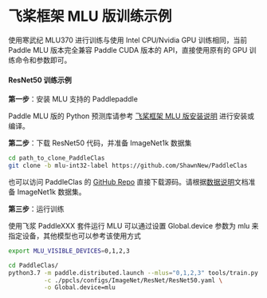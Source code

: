 # 飞桨框架 MLU 版训练示例

使用寒武纪 MLU370 进行训练与使用 Intel CPU/Nvidia GPU 训练相同，当前 Paddle MLU 版本完全兼容 Paddle CUDA 版本的 API，直接使用原有的 GPU 训练命令和参数即可。

#### ResNet50 训练示例

**第一步**：安装 MLU 支持的 Paddlepaddle

Paddle MLU 版的 Python 预测库请参考 [飞桨框架 MLU 版安装说明](./paddle_install_cn.html) 进行安装或编译。


**第二步**：下载 ResNet50 代码，并准备 ImageNet1k 数据集

```bash
cd path_to_clone_PaddleClas
git clone -b mlu-int32-label https://github.com/ShawnNew/PaddleClas
```
也可以访问 PaddleClas 的 [GitHub Repo](https://github.com/PaddlePaddle/PaddleClas) 直接下载源码。请根据[数据说明](https://github.com/PaddlePaddle/PaddleClas/blob/release/2.4/docs/zh_CN/data_preparation/classification_dataset.md)文档准备 ImageNet1k 数据集。

**第三步**：运行训练

使用飞浆 PaddleXXX 套件运行 MLU 可以通过设置 Global.device 参数为 mlu 来指定设备，其他模型也可以参考该使用方式

```bash
export MLU_VISIBLE_DEVICES=0,1,2,3

cd PaddleClas/
python3.7 -m paddle.distributed.launch --mlus="0,1,2,3" tools/train.py \
          -c ./ppcls/configs/ImageNet/ResNet/ResNet50.yaml \
          -o Global.device=mlu
```
